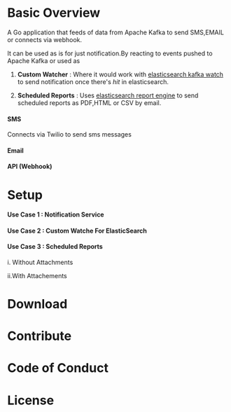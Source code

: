 
# Basic Overview

A Go application that feeds of data from Apache Kafka to send SMS,EMAIL or connects via webhook.

It can  be used as is for just notification.By reacting to events pushed to Apache Kafka or used as

1. **Custom Watcher** : Where it would work with [elasticsearch kafka watch](https://github.com/malike/elasticsearch-kafka-watch) to send notification once there's _hit_ in elasticsearch.

2. **Scheduled Reports** : Uses [elasticsearch report engine](https://github.com/malike/elasticsearch-report-engine) to send scheduled reports as PDF,HTML or CSV by email.



#### SMS

Connects via Twilio to send sms messages


#### Email



#### API (Webhook)



# Setup

#### Use Case 1 : Notification Service


#### Use Case 2 : Custom Watche For ElasticSearch


#### Use Case 3 : Scheduled Reports

  i. Without Attachments
  
  ii.With Attachements
  
  
# Download


# Contribute


# Code of Conduct

# License

  





